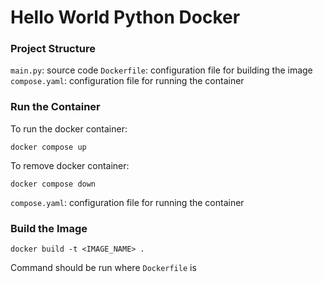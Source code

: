 # Hello World Python Docker

### Project Structure
`main.py`: source code
`Dockerfile`: configuration file for building the image
`compose.yaml`: configuration file for running the container

### Run the Container
To run the docker container:
```
docker compose up
```

To remove docker container:
```
docker compose down
```
`compose.yaml`: configuration file for running the container

### Build the Image
```
docker build -t <IMAGE_NAME> .
```
Command should be run where `Dockerfile` is
